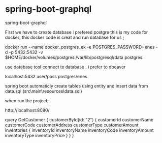 # spring-boot-graphql
 spring-boot-graphql


First we have to create database
I prefered postgre 
this is my code for docker;
this docker code is creat and run database for us ;

docker run --name docker_postgres_ek -e POSTGRES_PASSWORD=enes -d -p 5432:5432 -v $HOME/docker/volumes/postgres:/var/lib/postgresql/data postgres 

use database tool connect to database , i prefer to dbeaver

localhost:5432 
user/pass postgres/enes

spring boot automaticly create tables using entity and insert data from data.sql (src\main\resources\data.sql)

when run the project;

http://localhost:8080/


query GetCustomer {
  customerById(id: "2") {
    customerId
    customerName
    customerCode
    customerAddress
    customerType
    customerAmount
    inventories {
      inventoryId
      inventoryName
      inventoryCode
      inventoryAmount
      inventoryType
      inventoryPrice
    }
  }
}